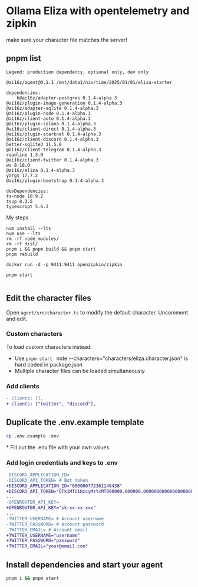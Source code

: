# Ollama Eliza with opentelemetry and zipkin

make sure your character  file matches the server!

## pnpm list

```
Legend: production dependency, optional only, dev only

@ai16z/agent@0.1.1 /mnt/data1/nix/time/2025/01/01/eliza-starter

dependencies:
	h@ai16z/adapter-postgres 0.1.4-alpha.3
@ai16z/plugin-image-generation 0.1.4-alpha.3
@ai16z/adapter-sqlite 0.1.4-alpha.3
@ai16z/plugin-node 0.1.4-alpha.3
@ai16z/client-auto 0.1.4-alpha.3
@ai16z/plugin-solana 0.1.4-alpha.3
@ai16z/client-direct 0.1.4-alpha.3
@ai16z/plugin-starknet 0.1.4-alpha.3
@ai16z/client-discord 0.1.4-alpha.3
better-sqlite3 11.5.0
@ai16z/client-telegram 0.1.4-alpha.3
readline 1.3.0
@ai16z/client-twitter 0.1.4-alpha.3
ws 8.18.0
@ai16z/eliza 0.1.4-alpha.3
yargs 17.7.2
@ai16z/plugin-bootstrap 0.1.4-alpha.3

devDependencies:
ts-node 10.9.2
tsup 8.3.5
typescript 5.6.3
```

My steps
```
nvm install --lts
nvm use --lts
rm -rf node_modules/
rm -rf dist/
pnpm i && pnpm build && pnpm start
pnpm rebuild

docker run -d -p 9411:9411 openzipkin/zipkin

pnpm start 


```


## Edit the character files

Open `agent/src/character.ts` to modify the default character. Uncomment and edit.

### Custom characters

To load custom characters instead:
- Use `pnpm start ` 
note --characters="characters/eliza.character.json" is hard coded in package.json
- Multiple character files can be loaded simultaneously

### Add clients

```diff
- clients: [],
+ clients: ["twitter", "discord"],
```

## Duplicate the .env.example template

```bash
cp .env.example .env
```

\* Fill out the .env file with your own values.

### Add login credentials and keys to .env

```diff
-DISCORD_APPLICATION_ID=
-DISCORD_API_TOKEN= # Bot token
+DISCORD_APPLICATION_ID="000000772361146438"
+DISCORD_API_TOKEN="OTk1MTU1NzcyMzYxMT000000.000000.00000000000000000000000000000000"
...
-OPENROUTER_API_KEY=
+OPENROUTER_API_KEY="sk-xx-xx-xxx"
...
-TWITTER_USERNAME= # Account username
-TWITTER_PASSWORD= # Account password
-TWITTER_EMAIL= # Account email
+TWITTER_USERNAME="username"
+TWITTER_PASSWORD="password"
+TWITTER_EMAIL="your@email.com"
```

## Install dependencies and start your agent

```bash
pnpm i && pnpm start
```
